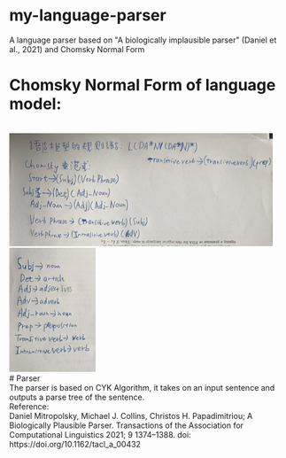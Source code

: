 # my-language-parser
A language parser based on "A biologically implausible parser" (Daniel et al., 2021) and Chomsky Normal Form
<br />
# Chomsky Normal Form of language model:
<br/>
<img src="/assets/ChomskyNormalForm1.png">
<br/>
<img src="/assets/ChomskyNormalForm2.png">
<br />
# Parser 
<br />
The parser is based on CYK Algorithm, it takes on an input sentence and outputs a parse tree of the sentence. 
<br />
Reference:
<br />
Daniel Mitropolsky, Michael J. Collins, Christos H. Papadimitriou; A Biologically Plausible Parser. Transactions of the Association for Computational Linguistics 2021; 9 1374–1388. doi: https://doi.org/10.1162/tacl_a_00432
